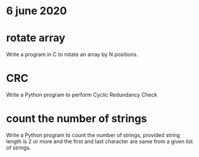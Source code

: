 # 6 june 2020

# rotate array
   Write a program in C to rotate an array by N positions. 

# CRC
  Write a Python program to perform Cyclic Redundancy Check 
 
 # count the number of strings
   Write a Python program to count the number of strings, provided string length is 2 or more and the first and last character are same      from    a given list of strings.

